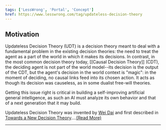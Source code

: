 ```yaml
---
tags: ['LessWrong', 'Portal', 'Concept']
href: https://www.lesswrong.com/tag/updateless-decision-theory
---
```


## Motivation
Updateless Decision Theory (UDT) is a decision theory meant to deal with a fundamental problem in the existing decision theories: the need to treat the agent as a part of the world in which it makes its decisions. In contrast, in the most common decision theory today, [[Causal Decision Theory]] (CDT), the deciding agent is not part of the world model--its decision is the output of the CDT, but the agent's decision in the world context is "magic": in the moment of deciding, no causal links feed into its chosen action. It acts as though its decision was causeless, as in some dualist free-will theories.

Getting this issue right is critical in building a self-improving artificial general intelligence, as such an AI must analyze its own behavior and that of a next generation that it may build.

Updateless Decision Theory was invented by [Wei Dai](https://www.lesswrong.com/users/wei_dai) and first described in [Towards a New Decision Theory](https://www.lesswrong.com/posts/de3xjFaACCAk6imzv/towards-a-new-decision-theory)....[(Read More)]()



---

